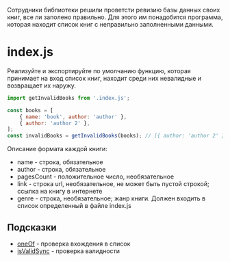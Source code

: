 Сотрудники библиотеки решили проветсти ревизию базы данных своих книг, все ли заполено правильно. Для этого им понадобится программа, которая находит список книг с неправильно заполненными данными.

# index.js
Реализуйте и экспортируйте по умолчанию функцию, которая принимает на вход список книг, находит среди них невалидные и возвращает их наружу.

```js
import getInvalidBooks from '.index.js';

const books = [
    { name: 'book', author: 'author' },
    { author: 'author 2' },
];
const invalidBooks = getInvalidBooks(books); // [{ author: 'author 2' }]
```

Описание формата каждой книги:
* name - строка, обязательное
* author - строка, обязательное
* pagesCount - положительное число, необязательное
* link - строка url, необязательное, не может быть пустой строкой; ссылка на книгу в интернете
* genre - строка, необязательное; жанр книги. Должен входить в список определенный в файле index.js

## Подсказки
* [oneOf](https://github.com/jquense/yup#schemaoneofarrayofvalues-arrayany-message-string--function-schema-alias-equals) - проверка вхождения в список
* [isValidSync](https://github.com/jquense/yup#schemaoneofarrayofvalues-arrayany-message-string--function-schema-alias-equals) - проверка валидности